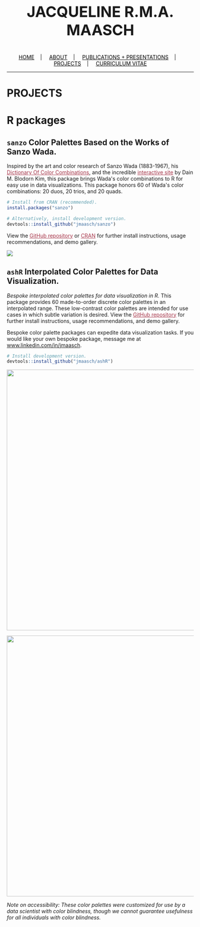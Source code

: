 <div class="name">
  <p align="center" style="font-size:40px">
    <b>JACQUELINE R.M.A. MAASCH</b>
  </p>
</div>

<div class="topnav">
  <p align="center">
  <a href="home.html" style="color: rgb(0,0,0)"><font color="000000">HOME</font></a>&nbsp;&nbsp;&nbsp;&nbsp;|&nbsp;&nbsp;&nbsp;&nbsp;
  <a href="about.html" style="color: rgb(0,0,0)"><font color="000000">ABOUT</font></a>&nbsp;&nbsp;&nbsp;&nbsp;|&nbsp;&nbsp;&nbsp;&nbsp;
  <a href="pubs.html" style="color: rgb(0,0,0)"><font color="000000">PUBLICATIONS + PRESENTATIONS</font></a>&nbsp;&nbsp;&nbsp;&nbsp;|&nbsp;&nbsp;&nbsp;&nbsp;
  <a href="projects.html" style="color: rgb(0,0,0)"><font color="000000">PROJECTS</font></a>&nbsp;&nbsp;&nbsp;&nbsp;|&nbsp;&nbsp;&nbsp;&nbsp;
  <a href="cv.html" style="color: rgb(0,0,0)"><font color="000000">CURRICULUM VITAE</font></a> 
</p>
</div>

---------------------------------------

# PROJECTS

# R packages

## ```sanzo``` Color Palettes Based on the Works of Sanzo Wada.


Inspired by the art and color research of Sanzo Wada (1883-1967), his <a href="http://seigensha.com/en/2016/11/01/978-4-86152-247-5/" style="color: rgb(167,55,75)" target="_blank"><font color="A7374B">Dictionary Of Color Combinations</font></a>, and the incredible <a href="https://github.com/dblodorn/sanzo-wada" style="color: rgb(167,55,75)" target="_blank"><font color="A7374B">interactive site</font></a> by Dain M. Blodorn Kim, this package brings Wada's color combinations to R for easy use in data visualizations. This package honors 60 of Wada's color combinations: 20 duos, 20 trios, and 20 quads.

```R
# Install from CRAN (recommended).
install.packages("sanzo")

# Alternatively, install development version.
devtools::install_github("jmaasch/sanzo")
```

View the <a href="https://github.com/jmaasch/sanzo/" style="color: rgb(167,55,75)" target="_blank"><font color="A7374B">GitHub repository</font></a> or <a href="https://CRAN.R-project.org/package=sanzo" style="color: rgb(167,55,75)" target="_blank"><font color="A7374B">CRAN</font></a> for further install instructions, usage recommendations, and demo gallery.

<img src="https://user-images.githubusercontent.com/50045763/71599641-b5a6b680-2b19-11ea-8262-bdc7c26505b0.png" align="middle"/>

## `ashR` Interpolated Color Palettes for Data Visualization.

*Bespoke interpolated color palettes for data visualization in R.* This package provides 60 made-to-order discrete color palettes in an interpolated range. These low-contrast color palettes are intended for use cases in which subtle variation is desired. View the <a href="https://github.com/jmaasch/ashR/" style="color: rgb(167,55,75)" target="_blank"><font color="A7374B">GitHub repository</font></a> for further install instructions, usage recommendations, and demo gallery.

Bespoke color palette packages can expedite data visualization tasks. If you would like your own bespoke package, message me at <a href="https://www.linkedin.com/in/jmaasch" style="color: rgb(167,55,75)" target="_blank"><font color="A7374B"> www.linkedin.com/in/jmaasch</font></a>.

```R
# Install development version.
devtools::install_github("jmaasch/ashR")
```

<p align="center">
<img src="https://user-images.githubusercontent.com/50045763/91103436-79404180-e639-11ea-9e45-76db3e016cd5.jpg" width="700" align="middle"/>
  </p>
  
<p align="center">
<img src="https://user-images.githubusercontent.com/50045763/91103101-a5a78e00-e638-11ea-88b6-1b496f01a39a.jpg" width="700" align="middle"/>
  </p>

*Note on accessibility: These color palettes were customized for use by a data scientist with color blindness, though we cannot guarantee usefulness for all individuals with color blindness.*
